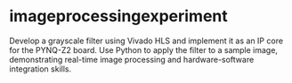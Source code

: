 # imageprocessingexperiment
Develop a grayscale filter using Vivado HLS and implement it as an IP core for the PYNQ-Z2 board. Use Python to apply the filter to a sample image, demonstrating real-time image processing and hardware-software integration skills.
